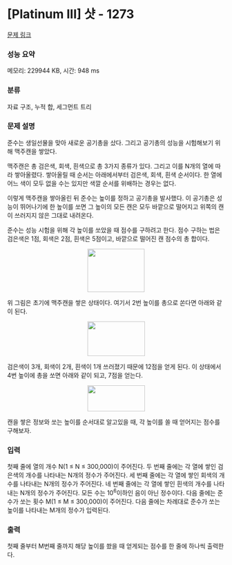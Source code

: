 # [Platinum III] 샷 - 1273 

[문제 링크](https://www.acmicpc.net/problem/1273) 

### 성능 요약

메모리: 229944 KB, 시간: 948 ms

### 분류

자료 구조, 누적 합, 세그먼트 트리

### 문제 설명

<p>준수는 생일선물을 맞아 새로운 공기총을 샀다. 그리고 공기총의 성능을 시험해보기 위해 맥주캔을 쌓았다.</p>

<p>맥주캔은 총 검은색, 회색, 흰색으로 총 3가지 종류가 있다. 그리고 이를 N개의 열에 따라 쌓아올렸다. 쌓아올릴 때 순서는 아래에서부터 검은색, 회색, 흰색 순서이다. 한 열에 어느 색이 모두 없을 수는 있지만 색깔 순서를 위배하는 경우는 없다.</p>

<p>이렇게 맥주캔을 쌓아올린 뒤 준수는 높이를 정하고 공기총을 발사했다. 이 공기총은 성능이 뛰어나기에 한 높이를 쏘면 그 높이의 모든 캔은 모두 바깥으로 떨어지고 위쪽의 캔이 쓰러지지 않은 그대로 내려온다.</p>

<p>준수는 성능 시험을 위해 각 높이를 쏘았을 때 점수를 구하려고 한다. 점수 구하는 법은 검은색은 1점, 회색은 2점, 흰색은 5점이고, 바깥으로 떨어진 캔 점수의 총 합이다.</p>

<p style="text-align: center;"><img alt="" src="https://upload.acmicpc.net/f408f395-e2fe-4c22-be73-0e4636c8a31b/-/preview/" style="width: 132px; height: 100px;"></p>

<p>위 그림은 초기에 맥주캔을 쌓은 상태이다. 여기서 2번 높이를 총으로 쏜다면 아래와 같이 된다.</p>

<p style="text-align: center;"><img alt="" src="https://upload.acmicpc.net/3b3c6928-a273-434a-9e91-b828c5415087/-/preview/" style="width: 133px; height: 80px;"></p>

<p>검은색이 3개, 회색이 2개, 흰색이 1개 쓰러졌기 때문에 12점을 얻게 된다. 이 상태에서 4번 높이에 총을 쏘면 아래와 같이 되고, 7점을 얻는다.</p>

<p style="text-align: center;"><img alt="" src="https://upload.acmicpc.net/521c64b8-99d0-4f02-bd6c-3ef6e1b172a0/-/preview/" style="width: 133px; height: 60px;"></p>

<p>캔을 쌓은 정보와 쏘는 높이를 순서대로 알고있을 때, 각 높이를 쏠 때 얻어지는 점수를 구해보자.</p>

### 입력 

 <p>첫째 줄에 열의 개수 N(1 ≤ N ≤ 300,000)이 주어진다. 두 번째 줄에는 각 열에 쌓인 검은색의 개수를 나타내는 N개의 정수가 주어진다. 세 번째 줄에는 각 열에 쌓인 회색의 개수를 나타내는 N개의 정수가 주어진다. 네 번째 줄에는 각 열에 쌓인 흰색의 개수를 나타내는 N개의 정수가 주어진다. 모든 수는 10<sup>6</sup>이하인 음이 아닌 정수이다. 다음 줄에는 준수가 쏘는 횟수 M(1 ≤ M ≤ 300,000)이 주어진다. 다음 줄에는 차례대로 준수가 쏘는 높이를 나타내는 M개의 정수가 입력된다.</p>

### 출력 

 <p>첫째 줄부터 M번째 줄까지 해당 높이를 쐈을 때 얻게되는 점수를 한 줄에 하나씩 출력한다.</p>


